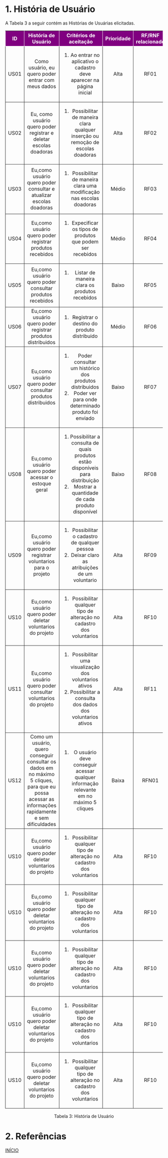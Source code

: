 
# 1. História de Usuário

A Tabela 3 a seguir contém as Histórias de Usuárias elicitadas. 

<table>
    <thead>
        <tr style="background-color: purple; color: white" >
            <th style="border-style:solid;border-width:1px;text-align:center">ID</th>
            <th style="border-style:solid;border-width:1px;text-align:center">História de Usuário</th>
            <th style="border-style:solid;border-width:1px;text-align:center">Critérios de aceitação</th>
            <th style="border-style:solid;border-width:1px;text-align:center">Prioridade</th>
            <th style="border-style:solid;border-width:1px;text-align:center">RF/RNF relacionado</th>
        </tr>
    </thead>
    <tbody>
        <tr>
            <span id="ustory-01"></span>
            <td style="border-style:solid;border-width:1px;text-align:center;vertical-align:middle" rowspan="1">US01</td>
            <td style="border-style:solid;border-width:1px;text-align:center;vertical-align:middle" rowspan="1">Como usuário, eu quero poder entrar com meus dados</td>
            <td style="border-style:solid;border-width:1px;text-align:center;vertical-align:middle" rowspan="1"><ol><li>Ao entrar no aplicativo o cadastro deve aparecer na página inicial</li></ol></td>
            <td style="border-style:solid;border-width:1px;text-align:center;vertical-align:middle">Alta</td>
            <td style="border-style:solid;border-width:1px;text-align:center;vertical-align:middle">RF01</td>
        </tr>
        <tr>
            <span id="ustory-01"></span>
            <td style="border-style:solid;border-width:1px;text-align:center;vertical-align:middle" rowspan="1">US02</td>
            <td style="border-style:solid;border-width:1px;text-align:center;vertical-align:middle" rowspan="1">Eu, como usuário quero poder registrar e deletar escolas doadoras</td>
            <td style="border-style:solid;border-width:1px;text-align:center;vertical-align:middle" rowspan="1"><ol><li>Possibilitar de maneira clara qualquer inserção ou remoção de escolas doadoras</li></ol></td>
            <td style="border-style:solid;border-width:1px;text-align:center;vertical-align:middle"> Alta </td>
            <td style="border-style:solid;border-width:1px;text-align:center;vertical-align:middle">RF02</td>
        </tr>
        <tr>
            <span id="ustory-01"></span>
            <td style="border-style:solid;border-width:1px;text-align:center;vertical-align:middle" rowspan="1">US03</td>
            <td style="border-style:solid;border-width:1px;text-align:center;vertical-align:middle" rowspan="1">Eu,como usuário quero poder consultar e atualizar escolas doadoras</td>
            <td style="border-style:solid;border-width:1px;text-align:center;vertical-align:middle" rowspan="1"><ol><li>Possibilitar de maneira clara uma modificação nas escolas doadoras</li></ol></td>
            <td style="border-style:solid;border-width:1px;text-align:center;vertical-align:middle">Médio</td>
            <td style="border-style:solid;border-width:1px;text-align:center;vertical-align:middle">RF03</td>
        </tr>
         <tr>
            <span id="ustory-01"></span>
            <td style="border-style:solid;border-width:1px;text-align:center;vertical-align:middle" rowspan="1">US04</td>
            <td style="border-style:solid;border-width:1px;text-align:center;vertical-align:middle" rowspan="1">Eu,como usuário quero poder registrar produtos recebidos</td>
            <td style="border-style:solid;border-width:1px;text-align:center;vertical-align:middle" rowspan="1"><ol><li>Expecificar os tipos de produtos que podem ser recebidos</li></ol></td>
            <td style="border-style:solid;border-width:1px;text-align:center;vertical-align:middle">Médio</td>
            <td style="border-style:solid;border-width:1px;text-align:center;vertical-align:middle">RF04</td>
        </tr>
         <tr>
            <span id="ustory-01"></span>
            <td style="border-style:solid;border-width:1px;text-align:center;vertical-align:middle" rowspan="1">US05</td>
            <td style="border-style:solid;border-width:1px;text-align:center;vertical-align:middle" rowspan="1">Eu,como usuário quero poder consultar produtos recebidos</td>
            <td style="border-style:solid;border-width:1px;text-align:center;vertical-align:middle" rowspan="1"><ol><li>Listar de maneira clara os produtos recebidos</li></ol></td>
            <td style="border-style:solid;border-width:1px;text-align:center;vertical-align:middle">Baixo</td>
            <td style="border-style:solid;border-width:1px;text-align:center;vertical-align:middle">RF05</td>
        </tr>
         <tr>
            <span id="ustory-01"></span>
            <td style="border-style:solid;border-width:1px;text-align:center;vertical-align:middle" rowspan="1">US06</td>
            <td style="border-style:solid;border-width:1px;text-align:center;vertical-align:middle" rowspan="1">Eu,como usuário quero poder registrar produtos distribuidos</td>
            <td style="border-style:solid;border-width:1px;text-align:center;vertical-align:middle" rowspan="1"><ol><li>Registrar o destino do produto distribuido</li></ol></td>
            <td style="border-style:solid;border-width:1px;text-align:center;vertical-align:middle">Médio</td>
            <td style="border-style:solid;border-width:1px;text-align:center;vertical-align:middle">RF06</td>
        </tr>
                 <tr>
            <span id="ustory-01"></span>
            <td style="border-style:solid;border-width:1px;text-align:center;vertical-align:middle" rowspan="1">US07</td>
            <td style="border-style:solid;border-width:1px;text-align:center;vertical-align:middle" rowspan="1">Eu,como usuário quero poder consultar produtos distribuidos</td>
            <td style="border-style:solid;border-width:1px;text-align:center;vertical-align:middle" rowspan="1"><ol><li>Poder consultar um histórico dos produtos distribuidos</li><li> Poder ver para onde determinado produto foi enviado</li></ol></td>
            <td style="border-style:solid;border-width:1px;text-align:center;vertical-align:middle">Baixo</td>
            <td style="border-style:solid;border-width:1px;text-align:center;vertical-align:middle">RF07</td>
        </tr>
                 <tr>
            <span id="ustory-01"></span>
            <td style="border-style:solid;border-width:1px;text-align:center;vertical-align:middle" rowspan="1">US08</td>
            <td style="border-style:solid;border-width:1px;text-align:center;vertical-align:middle" rowspan="1">Eu,como usuário quero poder acessar o estoque geral</td>
            <td style="border-style:solid;border-width:1px;text-align:center;vertical-align:middle" rowspan="1"><ol><li>Possibilitar a consulta de quais produtos estão disponíveis para distribuição</li><li> Mostrar a quantidade de cada produto disponível</li></ol></td>
            <td style="border-style:solid;border-width:1px;text-align:center;vertical-align:middle">Baixo</td>
            <td style="border-style:solid;border-width:1px;text-align:center;vertical-align:middle">RF08</td>
        </tr>
                 <tr>
            <span id="ustory-01"></span>
            <td style="border-style:solid;border-width:1px;text-align:center;vertical-align:middle" rowspan="1">US09</td>
            <td style="border-style:solid;border-width:1px;text-align:center;vertical-align:middle" rowspan="1">Eu,como usuário quero poder registrar voluntarios para o projeto</td>
            <td style="border-style:solid;border-width:1px;text-align:center;vertical-align:middle" rowspan="1"><ol><li>Possibilitar o cadastro de qualquer pessoa</li><li> Deixar claro as atribuições de um voluntario</li></ol></td>
            <td style="border-style:solid;border-width:1px;text-align:center;vertical-align:middle">Alta</td>
            <td style="border-style:solid;border-width:1px;text-align:center;vertical-align:middle">RF09</td>
        </tr>
                 <tr>
            <span id="ustory-01"></span>
            <td style="border-style:solid;border-width:1px;text-align:center;vertical-align:middle" rowspan="1">US10</td>
            <td style="border-style:solid;border-width:1px;text-align:center;vertical-align:middle" rowspan="1">Eu,como usuário quero poder deletar voluntarios do projeto</td>
            <td style="border-style:solid;border-width:1px;text-align:center;vertical-align:middle" rowspan="1"><ol><li>Possibilitar qualquer tipo de alteração no cadastro dos voluntarios</li></ol></td>
            <td style="border-style:solid;border-width:1px;text-align:center;vertical-align:middle">Alta</td>
            <td style="border-style:solid;border-width:1px;text-align:center;vertical-align:middle">RF10</td>
        </tr>
                    <span id="ustory-01"></span>
            <td style="border-style:solid;border-width:1px;text-align:center;vertical-align:middle" rowspan="1">US11</td>
            <td style="border-style:solid;border-width:1px;text-align:center;vertical-align:middle" rowspan="1">Eu,como usuário quero poder consultar voluntarios do projeto</td>
            <td style="border-style:solid;border-width:1px;text-align:center;vertical-align:middle" rowspan="1"><ol><li>Possibilitar uma visualização dos voluntarios ativos</li><li> Possibilitar a consulta dos dados dos voluntarios ativos</li></ol></td>
            <td style="border-style:solid;border-width:1px;text-align:center;vertical-align:middle">Alta</td>
            <td style="border-style:solid;border-width:1px;text-align:center;vertical-align:middle">RF11</td>
        </tr>
                    <tr>
            <span id="ustory-01"></span>
            <td style="border-style:solid;border-width:1px;text-align:center;vertical-align:middle" rowspan="1">US12</td>
            <td style="border-style:solid;border-width:1px;text-align:center;vertical-align:middle" rowspan="1">Como um usuário, quero conseguir consultar os dados em no máximo 5 cliques, para que eu possa acessar as informações rapidamente e sem dificuldades</td>
            <td style="border-style:solid;border-width:1px;text-align:center;vertical-align:middle" rowspan="1"><ol><li>O usuário deve conseguir acessar qualquer informação relevante em no máximo 5 cliques </li></ol></td>
            <td style="border-style:solid;border-width:1px;text-align:center;vertical-align:middle">Baixa</td>
            <td style="border-style:solid;border-width:1px;text-align:center;vertical-align:middle">RFN01</td>
        </tr>
                    <tr>
            <span id="ustory-01"></span>
            <td style="border-style:solid;border-width:1px;text-align:center;vertical-align:middle" rowspan="1">US10</td>
            <td style="border-style:solid;border-width:1px;text-align:center;vertical-align:middle" rowspan="1">Eu,como usuário quero poder deletar voluntarios do projeto</td>
            <td style="border-style:solid;border-width:1px;text-align:center;vertical-align:middle" rowspan="1"><ol><li>Possibilitar qualquer tipo de alteração no cadastro dos voluntarios</li></ol></td>
            <td style="border-style:solid;border-width:1px;text-align:center;vertical-align:middle">Alta</td>
            <td style="border-style:solid;border-width:1px;text-align:center;vertical-align:middle">RF10</td>
        </tr>
                    <tr>
            <span id="ustory-01"></span>
            <td style="border-style:solid;border-width:1px;text-align:center;vertical-align:middle" rowspan="1">US10</td>
            <td style="border-style:solid;border-width:1px;text-align:center;vertical-align:middle" rowspan="1">Eu,como usuário quero poder deletar voluntarios do projeto</td>
            <td style="border-style:solid;border-width:1px;text-align:center;vertical-align:middle" rowspan="1"><ol><li>Possibilitar qualquer tipo de alteração no cadastro dos voluntarios</li></ol></td>
            <td style="border-style:solid;border-width:1px;text-align:center;vertical-align:middle">Alta</td>
            <td style="border-style:solid;border-width:1px;text-align:center;vertical-align:middle">RF10</td>
        </tr>
                    <tr>
            <span id="ustory-01"></span>
            <td style="border-style:solid;border-width:1px;text-align:center;vertical-align:middle" rowspan="1">US10</td>
            <td style="border-style:solid;border-width:1px;text-align:center;vertical-align:middle" rowspan="1">Eu,como usuário quero poder deletar voluntarios do projeto</td>
            <td style="border-style:solid;border-width:1px;text-align:center;vertical-align:middle" rowspan="1"><ol><li>Possibilitar qualquer tipo de alteração no cadastro dos voluntarios</li></ol></td>
            <td style="border-style:solid;border-width:1px;text-align:center;vertical-align:middle">Alta</td>
            <td style="border-style:solid;border-width:1px;text-align:center;vertical-align:middle">RF10</td>
        </tr>
                    <tr>
            <span id="ustory-01"></span>
            <td style="border-style:solid;border-width:1px;text-align:center;vertical-align:middle" rowspan="1">US10</td>
            <td style="border-style:solid;border-width:1px;text-align:center;vertical-align:middle" rowspan="1">Eu,como usuário quero poder deletar voluntarios do projeto</td>
            <td style="border-style:solid;border-width:1px;text-align:center;vertical-align:middle" rowspan="1"><ol><li>Possibilitar qualquer tipo de alteração no cadastro dos voluntarios</li></ol></td>
            <td style="border-style:solid;border-width:1px;text-align:center;vertical-align:middle">Alta</td>
            <td style="border-style:solid;border-width:1px;text-align:center;vertical-align:middle">RF10</td>
        </tr>
                    <tr>
            <span id="ustory-01"></span>
            <td style="border-style:solid;border-width:1px;text-align:center;vertical-align:middle" rowspan="1">US10</td>
            <td style="border-style:solid;border-width:1px;text-align:center;vertical-align:middle" rowspan="1">Eu,como usuário quero poder deletar voluntarios do projeto</td>
            <td style="border-style:solid;border-width:1px;text-align:center;vertical-align:middle" rowspan="1"><ol><li>Possibilitar qualquer tipo de alteração no cadastro dos voluntarios</li></ol></td>
            <td style="border-style:solid;border-width:1px;text-align:center;vertical-align:middle">Alta</td>
            <td style="border-style:solid;border-width:1px;text-align:center;vertical-align:middle">RF10</td>
        </tr>
        

</table>

<div style="text-align: center">
<p>Tabela 3: História de Usuário</p>
</div>

# 2. Referências


<a href="../README.md">INÍCIO</a>
